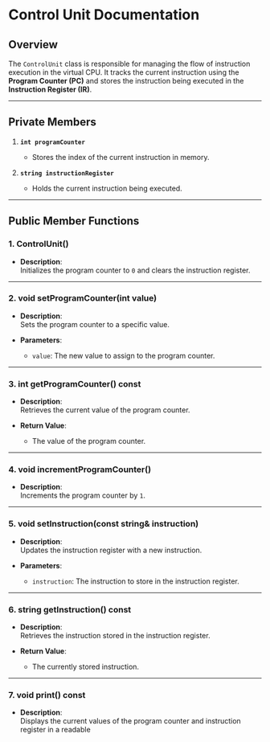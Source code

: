 # **Control Unit Documentation**

## **Overview**
The `ControlUnit` class is responsible for managing the flow of instruction execution in the virtual CPU. It tracks the current instruction using the **Program Counter (PC)** and stores the instruction being executed in the **Instruction Register (IR)**.

---

## **Private Members**
1. **`int programCounter`**  
   - Stores the index of the current instruction in memory.

2. **`string instructionRegister`**  
   - Holds the current instruction being executed.

---

## **Public Member Functions**

### **1. ControlUnit()**
- **Description**:  
  Initializes the program counter to `0` and clears the instruction register.  

---

### **2. void setProgramCounter(int value)**  
- **Description**:  
  Sets the program counter to a specific value.  

- **Parameters**:  
  - `value`: The new value to assign to the program counter.  

---

### **3. int getProgramCounter() const**  
- **Description**:  
  Retrieves the current value of the program counter.  

- **Return Value**:  
  - The value of the program counter.  

---

### **4. void incrementProgramCounter()**  
- **Description**:  
  Increments the program counter by `1`.  

---

### **5. void setInstruction(const string& instruction)**  
- **Description**:  
  Updates the instruction register with a new instruction.  

- **Parameters**:  
  - `instruction`: The instruction to store in the instruction register.  

---

### **6. string getInstruction() const**  
- **Description**:  
  Retrieves the instruction stored in the instruction register.  

- **Return Value**:  
  - The currently stored instruction.  

---

### **7. void print() const**  
- **Description**:  
  Displays the current values of the program counter and instruction register in a readable 